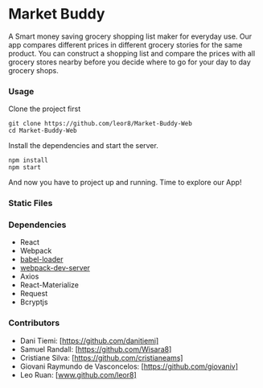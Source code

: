 Market Buddy
=====================

A Smart money saving grocery shopping list maker for everyday use. Our app compares different prices in different grocery stories for the same product. You can construct a shopping list and compare the prices with all grocery stores nearby before you decide where to go for your day to day grocery shops.

### Usage

Clone the project first

```
git clone https://github.com/leor8/Market-Buddy-Web
cd Market-Buddy-Web
```

Install the dependencies and start the server.

```
npm install
npm start
```

And now you have to project up and running. Time to explore our App!

### Static Files

### Dependencies

* React
* Webpack
* [babel-loader](https://github.com/babel/babel-loader)
* [webpack-dev-server](https://github.com/webpack/webpack-dev-server)
* Axios
* React-Materialize
* Request
* Bcryptjs

### Contributors
* Dani Tiemi: [https://github.com/danitiemi]
* Samuel Randall: [https://github.com/Wisara8]
* Cristiane Silva: [https://github.com/cristianeams]
* Giovani Raymundo de Vasconcelos: [https://github.com/giovaniv]
* Leo Ruan: [www.github.com/leor8]

